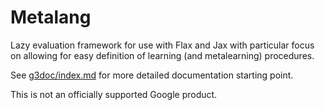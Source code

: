 # Metalang

Lazy evaluation framework for use with Flax and Jax with particular focus on
allowing for easy definition of learning (and metalearning) procedures.

See [g3doc/index.md](g3doc/index.md) for more detailed documentation starting point.

This is not an officially supported Google product.


